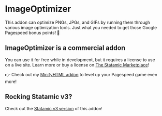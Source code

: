 # ImageOptimizer

This addon can optimize PNGs, JPGs, and GIFs by running them through various image optimization tools. Just what you needed to get those Google Pagespeed bonus points! 🤘

## ImageOptimizer is a commercial addon
You can use it for free while in development, but it requires a license to use on a live site. Learn more or buy a license on [The Statamic Marketplace](https://statamic.com/marketplace/addons/imageoptimizer)!

👉 Check out my [MinifyHTML addon](https://statamic.com/marketplace/addons/minifyhtml) to level up your Pagespeed game even more!

## Rocking Statamic v3? 
Check out the [Statamic v3 version](https://statamic.com/marketplace/addons/imageoptimizer-v3) of this addon!
